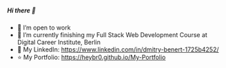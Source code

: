 ##### Hi there 👋
- 👯 I’m open to work
- 🌱 I’m currently finishing my Full Stack Web Development Course at Digital Career Institute, Berlin
- 🔭 My LinkedIn: https://www.linkedin.com/in/dmitry-benert-1725b4252/
- :star: My Portfolio: https://heybr0.github.io/My-Portfolio


<!--
**heyBr0/heyBr0** is a ✨ _special_ ✨ repository because its `README.md` (this file) appears on your GitHub profile.

Here are some ideas to get you started:

- 🔭 I’m currently working on ...
- 🌱 I’m currently learning ...
- 👯 I’m looking to collaborate on ...
- 🤔 I’m looking for help with ...
- 💬 Ask me about ...
- 📫 How to reach me: ...
- 😄 Pronouns: ...
- ⚡ Fun fact: ...
-->
